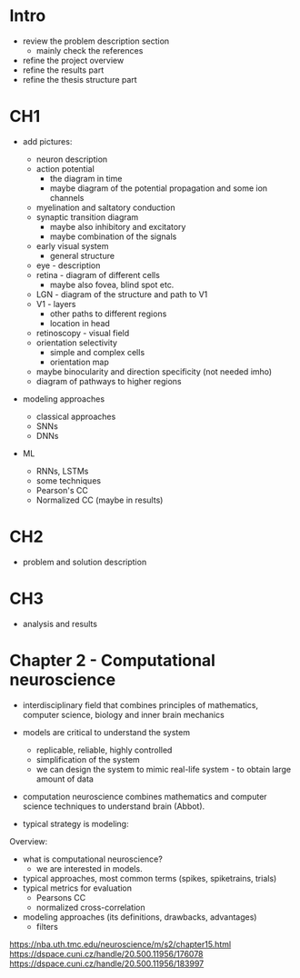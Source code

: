 # Intro
- review the problem description section
    - mainly check the references
- refine the project overview
- refine the results part
- refine the thesis structure part

# CH1
- add pictures:
    - neuron description
    - action potential
        - the diagram in time
        - maybe diagram of the potential propagation and some ion channels
    - myelination and saltatory conduction
    - synaptic transition diagram
        - maybe also inhibitory and excitatory
        - maybe combination of the signals
    - early visual system
        - general structure
    - eye - description
    - retina - diagram of different cells
        - maybe also fovea, blind spot etc.
    - LGN - diagram of the structure and path to V1
    - V1 - layers
        - other paths to different regions
        - location in head
    - retinoscopy - visual field
    - orientation selectivity
        - simple and complex cells
        - orientation map
    - maybe binocularity and direction specificity (not needed imho)
    - diagram of pathways to higher regions

- modeling approaches
    - classical approaches
    - SNNs
    - DNNs
- ML
    - RNNs, LSTMs
    - some techniques
    - Pearson's CC
    - Normalized CC (maybe in results)
# CH2
- problem and solution description

# CH3
- analysis and results


# Chapter 2 - Computational neuroscience
- interdisciplinary field that combines principles of mathematics, 
computer science, biology and inner brain mechanics
- models are critical to understand the system
    - replicable, reliable, highly controlled
    - simplification of the system
    - we can design the system to mimic real-life system - to obtain large amount of data

- computation neuroscience combines mathematics and computer science techniques to understand brain (Abbot).
- typical strategy is modeling:

Overview:
- what is computational neuroscience?
    - we are interested in models.
- typical approaches, most common terms (spikes, spiketrains, trials)
- typical metrics for evaluation
    - Pearsons CC
    - normalized cross-correlation
- modeling approaches (its definitions, drawbacks, advantages)
    - filters






https://nba.uth.tmc.edu/neuroscience/m/s2/chapter15.html
https://dspace.cuni.cz/handle/20.500.11956/176078
https://dspace.cuni.cz/handle/20.500.11956/183997


